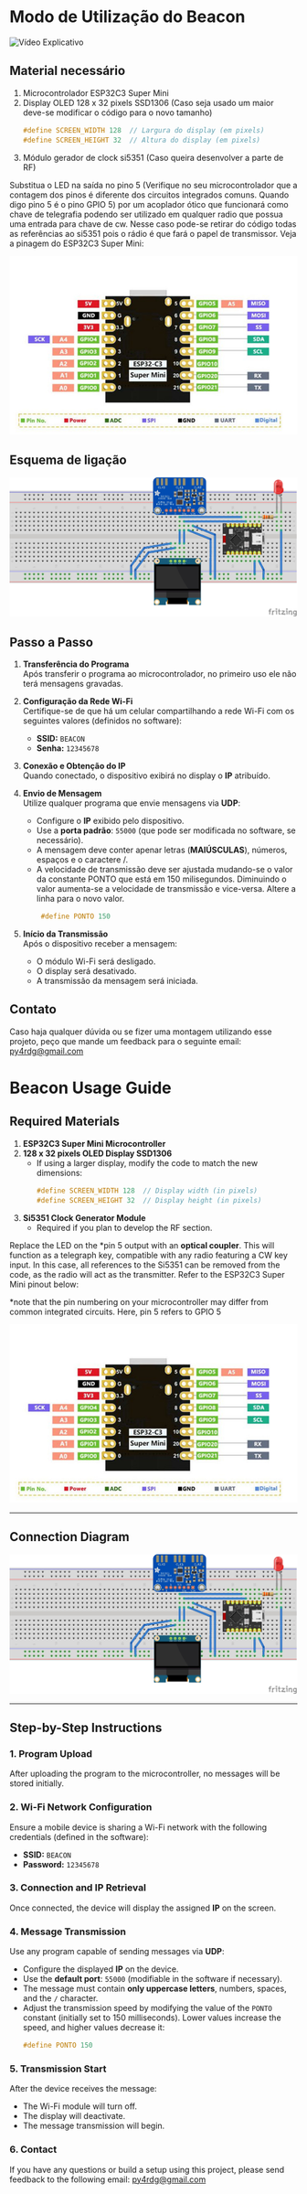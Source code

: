 # Modo de Utilização do Beacon
![Vídeo Explicativo](https://www.youtube.com/watch?v=B6yGFUcupms)

## Material necessário

1. Microcontrolador ESP32C3 Super Mini
2. Display OLED 128 x 32 pixels SSD1306 (Caso seja usado um maior deve-se modificar o código para o novo tamanho)
   ```cpp
   #define SCREEN_WIDTH 128  // Largura do display (em pixels)
   #define SCREEN_HEIGHT 32  // Altura do display (em pixels)
   ```
3. Módulo gerador de clock si5351 (Caso queira desenvolver a parte de RF)
   
Substitua o LED na saída no pino 5 (Verifique no seu microcontrolador que a contagem dos pinos é diferente dos circuitos integrados comuns. Quando digo pino 5 é o pino GPIO 5) por um acoplador ótico que funcionará como chave de telegrafia podendo ser utilizado em qualquer radio que possua uma entrada para chave de cw. Nesse caso pode-se retirar do código todas as referências ao si5351 pois o rádio é que fará o papel de transmissor. Veja a pinagem do ESP32C3 Super Mini:

![Pinagem Componente](esp32_c3_supermini_pinout.jpg)
## Esquema de ligação
![Esquema de ligação em protoboard](BEACON-ESP32SuprMini_bb.jpg)

## Passo a Passo

1. **Transferência do Programa**  
   Após transferir o programa ao microcontrolador, no primeiro uso ele não terá mensagens gravadas.

2. **Configuração da Rede Wi-Fi**  
   Certifique-se de que há um celular compartilhando a rede Wi-Fi com os seguintes valores (definidos no software):  
   - **SSID:** `BEACON`  
   - **Senha:** `12345678`

3. **Conexão e Obtenção do IP**  
   Quando conectado, o dispositivo exibirá no display o **IP** atribuído. 

4. **Envio de Mensagem**  
   Utilize qualquer programa que envie mensagens via **UDP**:  
   - Configure o **IP** exibido pelo dispositivo.  
   - Use a **porta padrão**: `55000` (que pode ser modificada no software, se necessário).
   - A mensagem deve conter apenar letras (**MAIÚSCULAS**), números, espaços e o caractere /.
   - A velocidade de transmissão deve ser ajustada mudando-se o valor da constante PONTO que está em 150 milisegundos. Diminuindo o valor aumenta-se a velocidade de transmissão e vice-versa. Altere a linha para o novo valor.
       ```cpp
        #define PONTO 150
        ```

5. **Início da Transmissão**  
   Após o dispositivo receber a mensagem:  
   - O módulo Wi-Fi será desligado.  
   - O display será desativado.  
   - A transmissão da mensagem será iniciada.

## Contato

Caso haja qualquer dúvida ou se fizer uma montagem utilizando esse projeto, peço que mande um feedback para o seguinte email: py4rdg@gmail.com 

# Beacon Usage Guide

## Required Materials

1. **ESP32C3 Super Mini Microcontroller**  
2. **128 x 32 pixels OLED Display SSD1306**  
   - If using a larger display, modify the code to match the new dimensions:
     ```cpp
     #define SCREEN_WIDTH 128  // Display width (in pixels)
     #define SCREEN_HEIGHT 32  // Display height (in pixels)
     ```
3. **Si5351 Clock Generator Module**  
   - Required if you plan to develop the RF section.

Replace the LED on the *pin 5 output with an **optical coupler**. This will function as a telegraph key, compatible with any radio featuring a CW key input. In this case, all references to the Si5351 can be removed from the code, as the radio will act as the transmitter. Refer to the ESP32C3 Super Mini pinout below:

*note that the pin numbering on your microcontroller may differ from common integrated circuits. Here, pin 5 refers to GPIO 5

![Component Pinout](esp32_c3_supermini_pinout.jpg)

---

## Connection Diagram

![Connection Diagram on Breadboard](BEACON-ESP32SuprMini_bb.jpg)

---

## Step-by-Step Instructions

### 1. Program Upload
After uploading the program to the microcontroller, no messages will be stored initially.

### 2. Wi-Fi Network Configuration
Ensure a mobile device is sharing a Wi-Fi network with the following credentials (defined in the software):
- **SSID:** `BEACON`  
- **Password:** `12345678`

### 3. Connection and IP Retrieval
Once connected, the device will display the assigned **IP** on the screen.

### 4. Message Transmission
Use any program capable of sending messages via **UDP**:
- Configure the displayed **IP** on the device.
- Use the **default port**: `55000` (modifiable in the software if necessary).
- The message must contain **only uppercase letters**, numbers, spaces, and the `/` character.
- Adjust the transmission speed by modifying the value of the `PONTO` constant (initially set to 150 milliseconds). Lower values increase the speed, and higher values decrease it:
  ```cpp
  #define PONTO 150
  ```
### 5. Transmission Start
After the device receives the message:
- The Wi-Fi module will turn off.
- The display will deactivate.
- The message transmission will begin.

### 6. Contact
If you have any questions or build a setup using this project, please send feedback to the following email:
py4rdg@gmail.com
